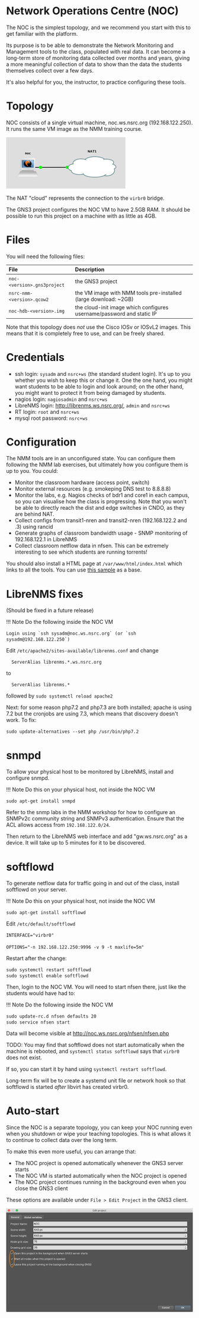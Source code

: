 # Network Operations Centre (NOC)

The NOC is the simplest topology, and we recommend you start with this to get
familiar with the platform.

Its purpose is to be able to demonstrate the Network Monitoring and
Management tools to the class, populated with real data.  It can become a
long-term store of monitoring data collected over months and years, giving a
more meaningful collection of data to show than the data the students
themselves collect over a few days.

It's also helpful for you, the instructor, to practice configuring these
tools.

# Topology

NOC consists of a single virtual machine, noc.ws.nsrc.org (192.168.122.250). 
It runs the same VM image as the NMM training course.

![NOC topology](noc.png)

The NAT "cloud" represents the connection to the `virbr0` bridge.

The GNS3 project configures the NOC VM to have 2.5GB RAM.  It should be
possible to run this project on a machine with as little as 4GB.

# Files

You will need the following files:

File | Description
:--- | :----------
`noc-<version>.gns3project` | the GNS3 project
`nsrc-nmm-<version>.qcow2` | the VM image with NMM tools pre-installed (large download: ~2GB)
`noc-hdb-<version>.img` | the cloud-init image which configures username/password and static IP

Note that this topology does *not* use the Cisco IOSv or IOSvL2 images. 
This means that it is completely free to use, and can be freely
shared.

# Credentials

* ssh login: `sysadm` and `nsrc+ws` (the standard student login).  It's up to
  you whether you wish to keep this or change it.  One the one hand, you
  might want students to be able to login and look around; on the other
  hand, you might want to protect it from being damaged by students.
* nagios login: `nagiosadmin` and `nsrc+ws`
* LibreNMS login: <http://librenms.ws.nsrc.org/>, `admin` and `nsrc+ws`
* RT login: `root` and `nsrc+ws`
* mysql root password: `nsrc+ws`

# Configuration

The NMM tools are in an unconfigured state.  You can configure them
following the NMM lab exercises, but ultimately how you configure them is up
to you.  You could:

* Monitor the classroom hardware (access point, switch)
* Monitor external resources (e.g. smokeping DNS test to 8.8.8.8)
* Monitor the labs, e.g. Nagios checks of bdr1 and core1 in each campus, so
  you can visualise how the class is progressing.  Note that you won't be
  able to directly reach the dist and edge switches in CNDO, as they are
  behind NAT.
* Collect configs from transit1-nren and transit2-nren (192.168.122.2 and .3)
  using rancid
* Generate graphs of classroom bandwidth usage - SNMP monitoring of
  192.168.122.1 in LibreNMS
* Collect classroom netflow data in nfsen.  This can be extremely interesting
  to see which students are running torrents!

You should also install a HTML page at `/var/www/html/index.html` which links
to all the tools.  You can use [this sample](noc-index.html) as a base.

# LibreNMS fixes

(Should be fixed in a future release)

!!! Note
    Do the following inside the NOC VM

    Login using `ssh sysadm@noc.ws.nsrc.org` (or `ssh sysadm@192.168.122.250`)

Edit `/etc/apache2/sites-available/librenms.conf` and change

```
  ServerAlias librenms.*.ws.nsrc.org
```

to

```
  ServerAlias librenms.*
```

followed by `sudo systemctl reload apache2`

Next: for some reason php7.2 and php7.3 are both installed; apache is using
7.2 but the cronjobs are using 7.3, which means that discovery doesn't work. 
To fix:

```shell
sudo update-alternatives --set php /usr/bin/php7.2
```

# snmpd

To allow your physical host to be monitored by LibreNMS, install
and configure snmpd.

!!! Note
    Do this on your physical host, not inside the NOC VM

```
sudo apt-get install snmpd
```

Refer to the snmp labs in the NMM workshop for how to configure an SNMPv2c
community string and SNMPv3 authentication.  Ensure that the ACL allows
access from `192.168.122.0/24`.

Then return to the LibreNMS web interface and add "gw.ws.nsrc.org" as a
device.  It will take up to 5 minutes for it to be discovered.

# softflowd

To generate netflow data for traffic going in and out of the class, install
softflowd on your server.

!!! Note
    Do this on your physical host, not inside the NOC VM

```
sudo apt-get install softflowd
```

Edit `/etc/default/softflowd`

```
INTERFACE="virbr0"

OPTIONS="-n 192.168.122.250:9996 -v 9 -t maxlife=5m"
```

Restart after the change:

```
sudo systemctl restart softflowd
sudo systemctl enable softflowd
```

Then, login to the NOC VM.  You will need to start nfsen there, just like
the students would have had to:

!!! Note
    Do the following inside the NOC VM

```
sudo update-rc.d nfsen defaults 20
sudo service nfsen start
```

Data will become visible at <http://noc.ws.nsrc.org/nfsen/nfsen.php>

TODO: You may find that softflowd does not start automatically when the
machine is rebooted, and `systemctl status softflowd` says that `virbr0`
does not exist.

If so, you can start it by hand using `systemctl restart softflowd`.

Long-term fix will be to create a systemd unit file or network hook so that
softflowd is started *after* libvirt has created virbr0.

# Auto-start

Since the NOC is a separate topology, you can keep your NOC running even
when you shutdown or wipe your teaching topologies.  This is what allows it
to continue to collect data over the long term.

To make this even more useful, you can arrange that:

* The NOC project is opened automatically whenever the GNS3 server starts
* The NOC VM is started automatically when the NOC project is opened
* The NOC project continues running in the background even when you close
  the GNS3 client

These options are available under `File > Edit Project` in the GNS3 client.

![GNS3 project options](noc-persistence.png)

